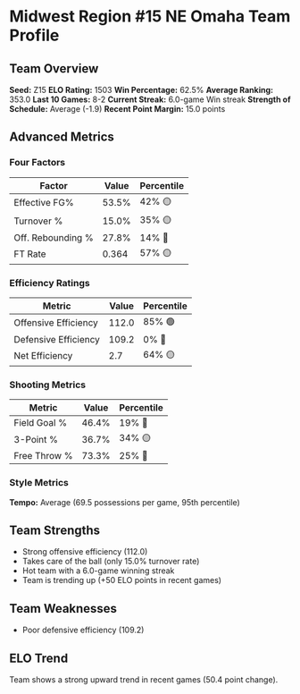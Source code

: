 # Midwest Region #15 NE Omaha Team Profile
## Team Overview
**Seed:** Z15
**ELO Rating:** 1503
**Win Percentage:** 62.5%
**Average Ranking:** 353.0
**Last 10 Games:** 8-2
**Current Streak:** 6.0-game Win streak
**Strength of Schedule:** Average (-1.9)
**Recent Point Margin:** 15.0 points

## Advanced Metrics
### Four Factors
| Factor | Value | Percentile |
|--------|-------|------------|
| Effective FG% | 53.5% | 42% 🟡 |
| Turnover % | 15.0% | 35% 🟡 |
| Off. Rebounding % | 27.8% | 14% 🔴 |
| FT Rate | 0.364 | 57% 🟡 |

### Efficiency Ratings
| Metric | Value | Percentile |
|--------|-------|------------|
| Offensive Efficiency | 112.0 | 85% 🟢 |
| Defensive Efficiency | 109.2 | 0% 🔴 |
| Net Efficiency | 2.7 | 64% 🟡 |

### Shooting Metrics
| Metric | Value | Percentile |
|--------|-------|------------|
| Field Goal % | 46.4% | 19% 🔴 |
| 3-Point % | 36.7% | 34% 🟡 |
| Free Throw % | 73.3% | 25% 🔴 |

### Style Metrics
**Tempo:** Average (69.5 possessions per game, 95th percentile)

## Team Strengths
* Strong offensive efficiency (112.0)
* Takes care of the ball (only 15.0% turnover rate)
* Hot team with a 6.0-game winning streak
* Team is trending up (+50 ELO points in recent games)

## Team Weaknesses
* Poor defensive efficiency (109.2)

## ELO Trend
Team shows a strong upward trend in recent games (50.4 point change).

